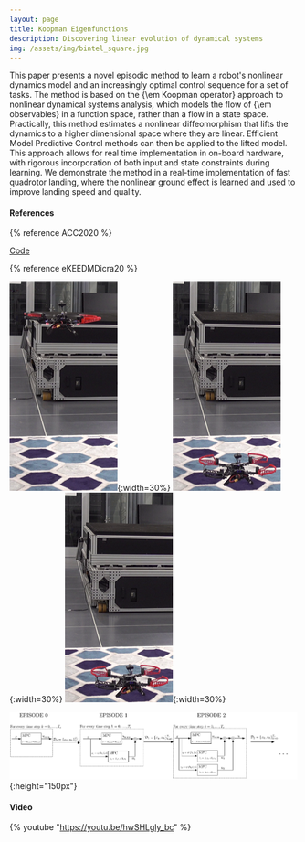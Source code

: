 ```yaml
---
layout: page
title: Koopman Eigenfunctions
description: Discovering linear evolution of dynamical systems
img: /assets/img/bintel_square.jpg
---
```


This paper presents a novel episodic method to learn a robot's nonlinear dynamics model and an increasingly optimal control sequence for a set of tasks.  The method is based on the {\em Koopman operator} approach to nonlinear dynamical systems analysis, which models the flow of {\em observables} in a function space, rather than a flow in a state space.  Practically, this method estimates a nonlinear diffeomorphism that lifts the dynamics to a higher dimensional space where they are linear.  Efficient Model Predictive Control methods can then be applied to the lifted model.  This approach allows for real time implementation in on-board hardware, with rigorous incorporation of both input and state constraints during learning. We demonstrate the method in a real-time implementation of fast quadrotor landing, where the nonlinear ground effect is learned and used to improve landing speed and quality.     

#### References
{% reference ACC2020   %} 

[Code](https://github.com/Cafolkes/keedmd)

{% reference eKEEDMDicra20   %} 


![d](/assets/img/landing_1.png){:width=30%} ![d](/assets/img/landing_3.png){:width=30%} ![d](/assets/img/landing_3.png){:width=30%}

![d](/assets/img/eKEEDMD.png){:height="150px"}

#### Video

{% youtube "https://youtu.be/hwSHLgly_bc" %}